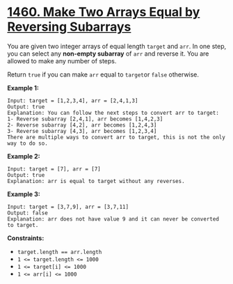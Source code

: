 # [1460. Make Two Arrays Equal by Reversing Subarrays](https://leetcode.com/problems/make-two-arrays-equal-by-reversing-subarrays/description/?envType=daily-question&envId=2024-08-03)

You are given two integer arrays of equal length `target` and `arr`. In one step, you can select any **non-empty subarray**  of `arr` and reverse it. You are allowed to make any number of steps.

Return `true` if you can make `arr` equal to `target`or `false` otherwise.

**Example 1:** 

```
Input: target = [1,2,3,4], arr = [2,4,1,3]
Output: true
Explanation: You can follow the next steps to convert arr to target:
1- Reverse subarray [2,4,1], arr becomes [1,4,2,3]
2- Reverse subarray [4,2], arr becomes [1,2,4,3]
3- Reverse subarray [4,3], arr becomes [1,2,3,4]
There are multiple ways to convert arr to target, this is not the only way to do so.
```

**Example 2:** 

```
Input: target = [7], arr = [7]
Output: true
Explanation: arr is equal to target without any reverses.
```

**Example 3:** 

```
Input: target = [3,7,9], arr = [3,7,11]
Output: false
Explanation: arr does not have value 9 and it can never be converted to target.
```

**Constraints:** 

- `target.length == arr.length`
- `1 <= target.length <= 1000`
- `1 <= target[i] <= 1000`
- `1 <= arr[i] <= 1000`
